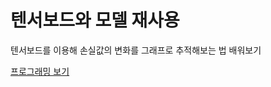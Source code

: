 # 텐서보드와 모델 재사용

텐서보드를 이용해 손실값의 변화를 그래프로 추적해보는 법 배워보기

[프로그래밍 보기](https://github.com/LeeSM0518/deep-learning/blob/master/Tensor-board-and-model-reuse/tensor-board-and-model-reuse.ipynb)

